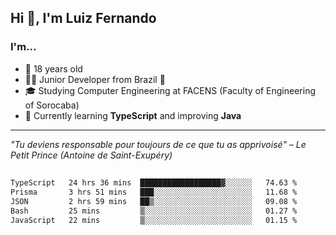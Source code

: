 <h2>Hi 👋, I'm Luiz Fernando</h2>

### I'm...
* 🤟 18 years old
* 👨‍💻 Junior Developer from Brazil 💚
* 🎓 Studying Computer Engineering at FACENS (Faculty of Engineering of Sorocaba)
* 🔭 Currently learning **TypeScript** and improving **Java**

---

_"Tu deviens responsable pour toujours de ce que tu as apprivoisé" – Le Petit Prince (Antoine de Saint-Exupéry)_

##

<!--START_SECTION:waka-->

```txt
TypeScript   24 hrs 36 mins  ██████████████████▓░░░░░░   74.63 %
Prisma       3 hrs 51 mins   ███░░░░░░░░░░░░░░░░░░░░░░   11.68 %
JSON         2 hrs 59 mins   ██▒░░░░░░░░░░░░░░░░░░░░░░   09.08 %
Bash         25 mins         ▒░░░░░░░░░░░░░░░░░░░░░░░░   01.27 %
JavaScript   22 mins         ▒░░░░░░░░░░░░░░░░░░░░░░░░   01.15 %
```

<!--END_SECTION:waka-->
